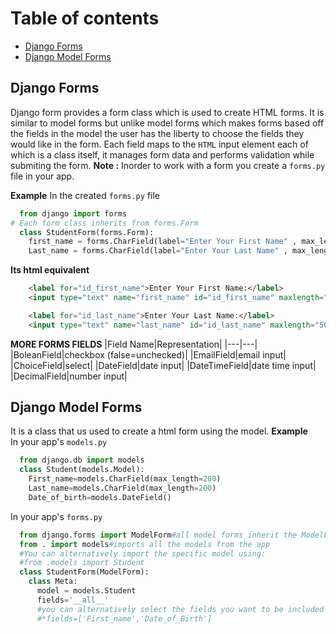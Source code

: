 # Table of contents
- [Django Forms](#django-forms)
- [Django Model Forms](#django-model-forms)

## Django Forms
Django form provides a form class which is used to create HTML forms.
It is similar to model forms but unlike model forms which makes forms based off the fields in the model the user has the liberty to choose the fields they would like in the form.
Each field maps to the ``HTML`` input element each of which is a class itself, it manages form data and performs validation while submiting the form.
**Note :** Inorder to work with a form you create a ``forms.py`` file in your app.

**Example**
In the created ``forms.py`` file
```python
  from django import forms
# Each form class inherits from forms.Form
  class StudentForm(forms.Form):
    first_name = forms.CharField(label="Enter Your First Name" , max_length=50)
    Last_name = forms.CharField(label="Enter Your Last Name" , max_length=50)
```
**Its html equivalent**
```html
    <label for="id_first_name">Enter Your First Name:</label>
    <input type="text" name="first_name" id="id_first_name" maxlength="50" required>

    <label for="id_last_name">Enter Your Last Name:</label>
    <input type="text" name="last_name" id="id_last_name" maxlength="50" required>
```

**MORE FORMS FIELDS**
|Field Name|Representation|
|---|---|
|BoleanField|checkbox (false=unchecked)|
|EmailField|email input|
|ChoiceField|select|
|DateField|date input|
|DateTimeField|date time input|
|DecimalField|number input|

## Django Model Forms
It is a class that us used to create a html form using the model.
**Example**<br>
In your app's ``models.py``
```py
  from django.db import models
  class Student(models.Model):
    First_name=models.CharField(max_length=200)
    Last_name=models.CharField(max_length=200)
    Date_of_birth=models.DateField()
```
In your app's ``forms.py``
```py
  from django.forms import ModelForm#all model forms inherit the ModelForm class
  from . import models#imports all the models from the app
  #You can alternatively import the specific model using:
  #from .models import Student
  class StudentForm(ModelForm):
    class Meta:
      model = models.Student
      fields='__all__'
      #you can alternatively select the fields you want to be included in the form by using a list of modelfields you want included
      #*fields=['First_name','Date_of_Birth']
```
